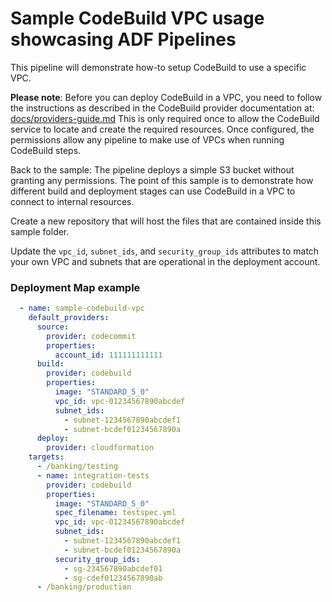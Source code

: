 # Sample CodeBuild VPC usage showcasing ADF Pipelines

This pipeline will demonstrate how-to setup CodeBuild to use a specific VPC.

**Please note**: Before you can deploy CodeBuild in a VPC, you need to follow the
instructions as described in the CodeBuild provider documentation at:
[docs/providers-guide.md](../../docs/providers-guide.md#setup-permissions-for-codebuild-vpc-usage)
This is only required once to allow the CodeBuild service to locate and create
the required resources. Once configured, the permissions allow any pipeline to
make use of VPCs when running CodeBuild steps.

Back to the sample: The pipeline deploys a simple S3 bucket without granting
any permissions. The point of this sample is to demonstrate how different
build and deployment stages can use CodeBuild in a VPC to connect to internal
resources.

Create a new repository that will host the files that are contained inside
this sample folder.

Update the `vpc_id`, `subnet_ids`, and `security_group_ids` attributes to match
your own VPC and subnets that are operational in the deployment account.

### Deployment Map example

```yaml
  - name: sample-codebuild-vpc
    default_providers:
      source:
        provider: codecommit
        properties:
          account_id: 111111111111
      build:
        provider: codebuild
        properties:
          image: "STANDARD_5_0"
          vpc_id: vpc-01234567890abcdef
          subnet_ids:
            - subnet-1234567890abcdef1
            - subnet-bcdef01234567890a
      deploy:
        provider: cloudformation
    targets:
      - /banking/testing
      - name: integration-tests
        provider: codebuild
        properties:
          image: "STANDARD_5_0"
          spec_filename: testspec.yml
          vpc_id: vpc-01234567890abcdef
          subnet_ids:
            - subnet-1234567890abcdef1
            - subnet-bcdef01234567890a
          security_group_ids:
            - sg-234567890abcdef01
            - sg-cdef01234567890ab
      - /banking/production
```
